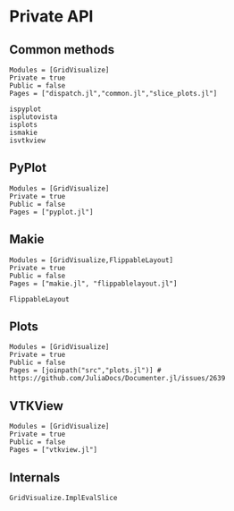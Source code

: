 # Private API


## Common methods
```@autodocs
Modules = [GridVisualize]
Private = true
Public = false
Pages = ["dispatch.jl","common.jl","slice_plots.jl"]
```

```@docs
ispyplot
isplutovista
isplots
ismakie
isvtkview
```


## PyPlot
```@autodocs
Modules = [GridVisualize]
Private = true
Public = false
Pages = ["pyplot.jl"]
```

## Makie
```@autodocs
Modules = [GridVisualize,FlippableLayout]
Private = true
Public = false
Pages = ["makie.jl", "flippablelayout.jl"]
```

```@docs
FlippableLayout
```

## Plots
```@autodocs
Modules = [GridVisualize]
Private = true
Public = false
Pages = [joinpath("src","plots.jl")] # https://github.com/JuliaDocs/Documenter.jl/issues/2639
```

## VTKView
```@autodocs
Modules = [GridVisualize]
Private = true
Public = false
Pages = ["vtkview.jl"]
```

## Internals
```@docs
GridVisualize.ImplEvalSlice
```
